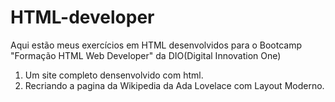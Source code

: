 # HTML-developer
Aqui estão meus exercícios em HTML desenvolvidos para o Bootcamp "Formação HTML Web Developer" da DIO(Digital Innovation One)

1. Um site completo densenvolvido com html.
2. Recriando a pagina da Wikipedia da Ada Lovelace com Layout Moderno.

